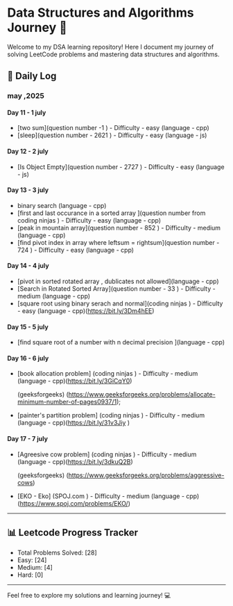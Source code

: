# Data Structures and Algorithms Journey 🚀

Welcome to my DSA learning repository! Here I document my journey of solving LeetCode problems and mastering data structures and algorithms.

## 📝 Daily Log

### may ,2025

#### Day 11 - 1 july

- [two sum](question number -1 ) - Difficulty - easy (language - cpp)
- [sleep](question number - 2621 ) - Difficulty - easy (language - js)

#### Day 12 - 2 july
- [Is Object Empty](question number - 2727 ) - Difficulty - easy  (language - js)

#### Day 13 - 3 july
- binary search (language - cpp)
- [first and last occurance in a sorted array ](question number from coding ninjas ) - Difficulty - easy  (language - cpp)
- [peak in mountain array](question number - 852 ) - Difficulty - medium  (language - cpp)
- [find pivot index in array where leftsum = rightsum](question number - 724 ) - Difficulty - easy (language - cpp)

#### Day 14 - 4 july
- [pivot in sorted rotated array , dublicates not allowed](language - cpp)
- [Search in Rotated Sorted Array](question number - 33 ) - Difficulty - medium (language - cpp)
- [square root using binary serach and normal](coding ninjas ) - Difficulty - easy (language - cpp)(https://bit.ly/3Dm4hEE)

#### Day 15 - 5 july
- [find square root of a number with n decimal precision ](language - cpp)

#### Day 16 - 6 july
- [book allocation problem]
(coding ninjas ) - Difficulty - medium (language - cpp)(https://bit.ly/3GiCqY0)

   (geeksforgeeks)
(https://www.geeksforgeeks.org/problems/allocate-minimum-number-of-pages0937/1);

- [painter's partition problem]
(coding ninjas ) - Difficulty - medium (language - cpp)(https://bit.ly/31v3Jiy )

#### Day 17 - 7 july
- [Agreesive cow problem]
(coding ninjas ) - Difficulty - medium (language - cpp)(https://bit.ly/3dkuQ2B) 

  (geeksforgeeks)
 (https://www.geeksforgeeks.org/problems/aggressive-cows)

- [EKO - Eko]
(SPOJ.com ) - Difficulty - medium (language - cpp)(https://www.spoj.com/problems/EKO/)

---
## 📊 Leetcode Progress Tracker

- Total Problems Solved: [28]
- Easy: [24]
- Medium: [4]
- Hard: [0]

---

Feel free to explore my solutions and learning journey! 💻
